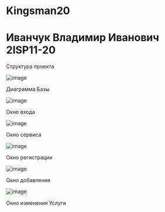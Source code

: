 # Kingsman20
<h1>Иванчук Владимир Иванович 2ISP11-20</h1>

<p>Структура проекта</p>

![image](https://user-images.githubusercontent.com/120939042/224034611-faad2f51-e904-4d0a-a3dc-71141aa4f1d5.png)

<p>Диаграмма Базы </p>

![image](https://user-images.githubusercontent.com/120939042/224987133-d61fd85e-82be-4c2a-8b40-b19c870ef22a.png)

<p>Окно входа</p>

![image](https://user-images.githubusercontent.com/120939042/227508329-67086db9-dfae-4440-9551-37fe4bca1899.png)


<p>Окно сервиса</p>

![image](https://user-images.githubusercontent.com/120939042/234240872-e60bdfa0-8240-403b-b29e-4ebcb5ea7c6b.png)

<p>Окно регистрации</p>

![image](https://user-images.githubusercontent.com/120939042/228219627-319e8a2f-97db-4c5a-a9de-66a9db872c73.png)

<p>Окно добавления</p>

![image](https://user-images.githubusercontent.com/120939042/229747380-b9276d5a-3bfa-40a3-90d9-c6f2797d8740.png)

<p>Окно изменения Услуги </p>

